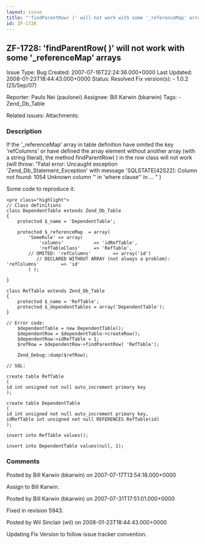 ```yaml
---
layout: issue
title: "'findParentRow( )' will not work with some '_referenceMap' arrays"
id: ZF-1728
---
```


ZF-1728: 'findParentRow( )' will not work with some '\_referenceMap' arrays
---------------------------------------------------------------------------

 Issue Type: Bug Created: 2007-07-16T22:24:36.000+0000 Last Updated: 2008-01-23T18:44:43.000+0000 Status: Resolved Fix version(s): - 1.0.2 (25/Sep/07)
 
 Reporter:  Paulo Nei (paulonei)  Assignee:  Bill Karwin (bkarwin)  Tags: - Zend\_Db\_Table
 
 Related issues: 
 Attachments: 
### Description

If the '\_referenceMap' array in table definition have omited the key 'refColumns' or have defined the array element without another array (with a string literal), the method findParentRow( ) in the row class will not work (will throw: "Fatal error: Uncaught exception 'Zend\_Db\_Statement\_Exception' with message 'SQLSTATE[42S22]: Column not found: 1054 Unknown column '' in 'where clause'' in ... " )

Some code to reproduce it:

 
    <pre class="highlight">
    // Class definitions
    class DependentTable extends Zend_Db_Table
    {
        protected $_name = 'DependentTable';
       
        protected $_referenceMap  = array(
            'SomeRule' => array(
                'columns'           => 'idRefTable',
                'refTableClass'     => 'RefTable',
            // OMITED: 'refColumns'        => array('id') 
               // DECLARED WITHOUT ARRAY (not always a problem):    'refColumns'        => 'id' 
            ) );
    
    }
    
    class RefTable extends Zend_Db_Table
    {
        protected $_name = 'RefTable';
        protected $_dependentTables = array('DependentTable');
    }
    
    // Error code:
        $dependentTable = new DependentTable();
        $dependentRow = $dependentTable->createRow();
        $dependentRow->idRefTable = 1;
        $refRow = $dependentRow->findParentRow( 'RefTable');
        
        Zend_Debug::dump($refRow);
    
    // SQL:
    
    create table RefTable
    (
    id int unsigned not null auto_increment primary key
    );
    
    create table DependentTable
    (
    id int unsigned not null auto_increment primary key,
    idRefTable int unsigned not null REFERENCES RefTable(id)
    );
    
    insert into RefTable values();
    
    insert into DependentTable values(null, 1);
    
    


 

 

### Comments

Posted by Bill Karwin (bkarwin) on 2007-07-17T13:54:18.000+0000

Assign to Bill Karwin.

 

 

Posted by Bill Karwin (bkarwin) on 2007-07-31T17:51:01.000+0000

Fixed in revision 5943.

 

 

Posted by Wil Sinclair (wil) on 2008-01-23T18:44:43.000+0000

Updating Fix Version to follow issue tracker convention.

 

 